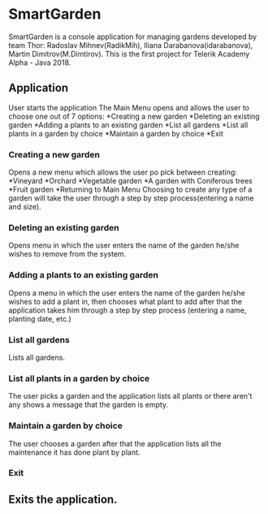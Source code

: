 # SmartGarden

SmartGarden is a console application for managing gardens developed by team Thor: Radoslav Mihnev(RadikMih), Iliana Darabanova(idarabanova), Martin Dimitrov(M.Dimtirov). This is the first project for Telerik Academy Alpha - Java 2018.

## Application

User starts the application
The Main Menu opens and allows the user to choose one out of 7 options:
  *Creating a new garden
  *Deleting an existing garden
  *Adding a plants to an existing garden
  *List all gardens
  *List all plants in a garden by choice
  *Maintain a garden by choice
  *Exit
  
### Creating a new garden

Opens a new menu which allows the user po pick between creating:
  *Vineyard
  *Orchard
  *Vegetable garden
  *A garden with Coniferous trees
  *Fruit garden
  *Returning to Main Мenu
Choosing to create any type of a garden will take the user through a step by step process(entering a name and size).

### Deleting an existing garden

Opens menu in which the user enters the name of the garden he/she wishes to remove from the system.

### Adding a plants to an existing garden

Opens a menu in which the user enters the name of the garden he/she wishes to add a plant in, then chooses what plant to add after that the application takes him through a step by step process (entering a name, planting date, etc.) 

### List all gardens

Lists all gardens.

### List all plants in a garden by choice

The user picks a garden and the application lists all plants or there aren't any shows a message that the garden is empty.

### Maintain a garden by choice

The user chooses a garden after that the application lists all the maintenance it has done plant by plant.

### Exit

Exits the application.
----------------------------------------------------------------------------------------------------------------------------------------
